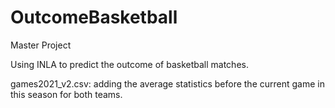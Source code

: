 # OutcomeBasketball

Master Project

Using INLA to predict the outcome of basketball matches.

games2021_v2.csv: adding the average statistics before the current game in this season for both teams. 



